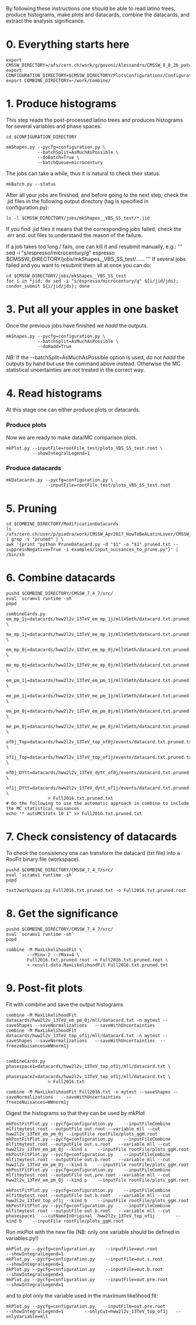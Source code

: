 By following these instructions one should be able to read latino trees, produce histograms, make plots and datacards, combine the datacards, and extract the analysis significance.


# 0. Everything starts here

    export CMSSW_DIRECTORY=/afs/cern.ch/work/g/govoni/Alessandro/CMSSW_8_0_26_patch1/src
    export CONFIGURATION_DIRECTORY=$CMSSW_DIRECTORY/PlotsConfigurations/Configurations/My_Config/MyConfig_VBS
    export COMBINE_DIRECTORY=~/work/Combine/
    
# 1. Produce histograms

This step reads the post-processed latino trees and produces histograms for several variables and phase spaces.

    cd $CONFIGURATION_DIRECTORY

    mkShapes.py --pycfg=configuration.py \
                --batchSplit=AsMuchAsPossible \
                --doBatch=True \
                --batchQueue=microcentury

The jobs can take a while, thus it is natural to check their status.

    mkBatch.py --status

After all your jobs are finished, and before going to the next step, check the .jid files in the following output directory (tag is specified in configuration.py):

    ls -l $CMSSW_DIRECTORY/jobs/mkShapes__VBS_SS_test/*.jid
    
If you find .jid files it means that the corresponding jobs failed, check the .err and .out files to understand the reason of the failure.

If a job takes too long / fails, one can kill it and resubmit manually, e.g.:
'''
   sed -i "s/espresso/microcentury/g" espresso $CMSSW_DIRECTORY/jobs/mkShapes__VBS_SS_test/......
'''
If several jobs failed and you want to resubmit them all at once you can do:

    cd $CMSSW_DIRECTORY/jobs/mkShapes__VBS_SS_test
    for i in *jid; do sed -i "s/espresso/microcentury/g" ${i/jid/jds}; condor_submit ${i/jid/jds}; done

# 3. Put all your apples in one basket

Once the previous jobs have finished we _hadd_ the outputs.

    mkShapes.py --pycfg=configuration.py \
                --batchSplit=AsMuchAsPossible \
                --doHadd=True
*NB*: If the --batchSplit=AsMuchAsPossible option is used, do not _hadd_ the outputs by hand but use the command above instead. Otherwise the MC statistical uncertainties are not treated in the correct way.


# 4. Read histograms

At this stage one can either produce plots or datacards.

### Produce plots

Now we are ready to make data/MC comparison plots.

    mkPlot.py --inputFile=rootFile_test/plots_VBS_SS_test.root \
              --showIntegralLegend=1


### Produce datacards

    mkDatacards.py --pycfg=configuration.py \
                   --inputFile=rootFile_test/plots_VBS_SS_test.root


# 5. Pruning

    cd $COMBINE_DIRECTORY/ModificationDatacards
    ls /afs/cern.ch/user/p/piedra/work/CMSSW_Apr2017_HowToBeALatinLover/CMSSW_8_0_26_patch1/src/PlotsConfigurations/Configurations/ggH/Full2016/datacards/*/*/*.txt | grep -v "pruned" | \
    awk '{print "python PruneDatacard.py -d "$1" -o "$1".pruned.txt --suppressNegative=True -i examples/input_nuisances_to_prune.py"}' | /bin/sh


# 6. Combine datacards

    pushd $COMBINE_DIRECTORY/CMSSW_7_4_7/src/
    eval `scramv1 runtime -sh`
    popd

    combineCards.py em_mp_1j=datacards/hww2l2v_13TeV_em_mp_1j/mllVSmth/datacard.txt.pruned.txt \
                    me_mp_1j=datacards/hww2l2v_13TeV_me_mp_1j/mllVSmth/datacard.txt.pruned.txt \
                    em_mp_0j=datacards/hww2l2v_13TeV_em_mp_0j/mllVSmth/datacard.txt.pruned.txt \
                    me_mp_0j=datacards/hww2l2v_13TeV_me_mp_0j/mllVSmth/datacard.txt.pruned.txt \
                    em_pm_1j=datacards/hww2l2v_13TeV_em_pm_1j/mllVSmth/datacard.txt.pruned.txt \
                    me_pm_1j=datacards/hww2l2v_13TeV_me_pm_1j/mllVSmth/datacard.txt.pruned.txt \
                    em_pm_0j=datacards/hww2l2v_13TeV_em_pm_0j/mllVSmth/datacard.txt.pruned.txt \
                    me_pm_0j=datacards/hww2l2v_13TeV_me_pm_0j/mllVSmth/datacard.txt.pruned.txt \
                    of0j_Top=datacards/hww2l2v_13TeV_top_of0j/events/datacard.txt.pruned.txt \
                    of1j_Top=datacards/hww2l2v_13TeV_top_of1j/events/datacard.txt.pruned.txt \
                    of0j_DYtt=datacards/hww2l2v_13TeV_dytt_of0j/events/datacard.txt.pruned.txt \
                    of1j_DYtt=datacards/hww2l2v_13TeV_dytt_of1j/events/datacard.txt.pruned.txt \
                    > Full2016.txt.pruned.txt
    # Do the following to use the automatic approach in combine to include the MC statistical nuisances
    echo "* autoMCStats 10 1" >> Full2016.txt.pruned.txt


# 7. Check consistency of datacards

To check the consistency one can transform the datacard (txt file) into a RooFit binary file (workspace).

    pushd $COMBINE_DIRECTORY/CMSSW_7_4_7/src/
    eval `scramv1 runtime -sh`
    popd

    text2workspace.py Full2016.txt.pruned.txt -o Full2016.txt.pruned.root


# 8. Get the significance

    pushd $COMBINE_DIRECTORY/CMSSW_7_4_7/src/
    eval `scramv1 runtime -sh`
    popd

    combine -M MaxLikelihoodFit \
            --rMin=-2 --rMax=4 \
            Full2016.txt.pruned.root -n Full2016.txt.pruned.root \
            > result.data.MaxLikelihoodFit.Full2016.txt.pruned.txt

            
            
            
# 9. Post-fit plots

Fit with combine and save the output histograms

    combine -M MaxLikelihoodFit datacards/hww2l2v_13TeV_em_pm_0j/mll/datacard.txt -n mytest --saveShapes --saveNormalizations   --saveWithUncertainties
    combine -M MaxLikelihoodFit datacards/hww2l2v_13TeV_top_of1j/mll/datacard.txt -n mytest --saveShapes --saveNormalizations   --saveWithUncertainties  --freezeNuisances=WWnorm1j

    
    combineCards.py phasespace1=datacards/hww2l2v_13TeV_top_of1j/mll/datacard.txt \
                    phasespace2=datacards/hww2l2v_13TeV_top_of1j/mll/datacard.txt \
                    > Full2016.txt

    combine -M MaxLikelihoodFit Full2016.txt -n mytest --saveShapes --saveNormalizations   --saveWithUncertainties  --freezeNuisances=WWnorm1j


Digest the histograms so that they can be used by mkPlot

    mkPostFitPlot.py --pycfg=configuration.py    --inputFileCombine mlfitmytest.root --outputFile out.root --variable mll --cut hww2l2v_13TeV_em_pm_0j --inputFile rootFile/plots_ggH.root
    mkPostFitPlot.py --pycfg=configuration.py    --inputFileCombine mlfitmytest.root --outputFile out.s.root   --variable mll --cut hww2l2v_13TeV_em_pm_0j --kind s    --inputFile rootFile/plots_ggH.root
    mkPostFitPlot.py --pycfg=configuration.py    --inputFileCombine mlfitmytest.root --outputFile out.b.root   --variable mll --cut hww2l2v_13TeV_em_pm_0j --kind b    --inputFile rootFile/plots_ggH.root
    mkPostFitPlot.py --pycfg=configuration.py    --inputFileCombine mlfitmytest.root --outputFile out.pre.root --variable mll --cut hww2l2v_13TeV_em_pm_0j --kind p    --inputFile rootFile/plots_ggH.root

    mkPostFitPlot.py --pycfg=configuration.py    --inputFileCombine mlfitmytest.root --outputFile out.b.root   --variable mll --cut hww2l2v_13TeV_top_of1j --kind b    --inputFile rootFile/plots_ggH.root
    mkPostFitPlot.py --pycfg=configuration.py    --inputFileCombine mlfitmytest.root --outputFile out.b.root   --variable mll --cut phasespace1   --cutNameInOriginal  hww2l2v_13TeV_top_of1j        --kind b    --inputFile rootFile/plots_ggH.root
 
 
 
 
 
Run mkPlot with the new file (NB: only one variable should be defined in variables.py!)
    
    mkPlot.py --pycfg=configuration.py    --inputFile=out.root               --showIntegralLegend=1
    mkPlot.py --pycfg=configuration.py    --inputFile=out.s.root             --showIntegralLegend=1
    mkPlot.py --pycfg=configuration.py    --inputFile=out.b.root             --showIntegralLegend=1
    mkPlot.py --pycfg=configuration.py    --inputFile=out.pre.root           --showIntegralLegend=1
            
and to plot only the variable used in the maximum likelihood fit:

    mkPlot.py --pycfg=configuration.py   --inputFile=out.pre.root           --showIntegralLegend=1        --onlyCut=hww2l2v_13TeV_top_of1j   --onlyVariable=mll        
            
            
            


